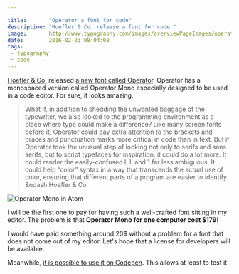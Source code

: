 ```yaml
---

title:       "Operator a font for code"
description: "Hoefler & Co. release a font for code."
image:       http://www.typography.com/images/overviewPageImages/operator_14.png
date:        2016-02-23 08:04:08
tags:
 - typography
 - code
---
```


[Hoefler & Co.](http://www.typography.com/) released [a new font called Operator](http://www.typography.com/blog/introducing-operator).
Operator has a monospaced version called Operator Mono especially designed to be used in a code editor. For sure, it looks amazing.

> What if, in addition to shedding the unwanted baggage of the typewriter, we also looked to the programming environment as a place where type could make a difference? Like many screen fonts before it, Operator could pay extra attention to the brackets and braces and punctuation marks more critical in code than in text. But if Operator took the unusual step of looking not only to serifs and sans serifs, but to script typefaces for inspiration, it could do a lot more. It could render the easily-confused I, l, and 1 far less ambiguous. It could help “color” syntax in a way that transcends the actual use of color, ensuring that different parts of a program are easier to identify.
> &ndash Hoefler & Co

![Operator Mono in Atom](http://cdn.typography.com/assets/images/blog/operator_ide2.png)

I will be the first one to pay for having such a well-crafted font sitting in my editor. The problem is that **Operator Mono for one computer cost $179**!

I would have paid something around 20$ without a problem for a font that does not come out of my editor. Let's hope that a license for developers will be available.

Meanwhile, [it is possible to use it on Codepen](http://blog.codepen.io/2016/02/18/new-typeface-operator/). This allows at least to test it.
